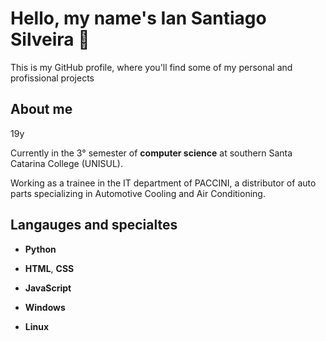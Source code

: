 # Hello, my name's Ian Santiago Silveira 🤟

This is my GitHub profile, where you'll find some of my personal and profissional projects

## About me

19y

Currently in the 3° semester of **computer science** at southern Santa Catarina College (UNISUL).

Working as a trainee in the IT department of PACCINI, a distributor of auto parts specializing in Automotive Cooling and Air Conditioning.

## Langauges and specialtes

- **Python** 

- **HTML**, **CSS**

- **JavaScript**

- **Windows**

- **Linux**
